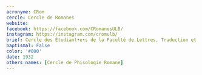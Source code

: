 ```yaml
---
acronyme: CRom
cercle: Cercle de Romanes
website:
facebook: https://facebook.com/CRomanesULB/
instagram: https://instagram.com/cromulb/
brief: Cercle des Étudiant•e•s de la Faculté de Lettres, Traduction et Communication du Département de Langues et Lettres
baptismal: False
color: '#000'
date: 1932
others_names: [Cercle de Phisologie Romane]
---
```

